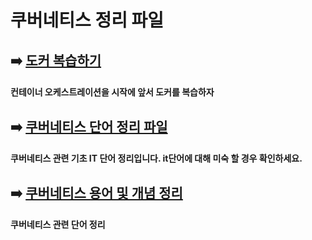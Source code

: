 # 쿠버네티스 정리 파일
## ➡️ [도커 복습하기](https://github.com/hyoseong-j/GETTING_STARTED_with_KUBERNETES/blob/main/docker/docker.md)

#### 컨테이너 오케스트레이션을 시작에 앞서 도커를 복습하자

## ➡️ [쿠버네티스 단어 정리 파일](https://github.com/hyoseong-j/GETTING_STARTED_with_KUBERNETES/blob/main/define.md)

#### 쿠버네티스 관련 기초 IT 단어 정리입니다. it단어에 대해 미숙 할 경우 확인하세요.

## ➡️ [쿠버네티스 용어 및 개념 정리](https://github.com/hyoseong-j/GETTING_STARTED_with_KUBERNETES/blob/main/define2.md)

#### 쿠버네티스 관련 단어 정리
